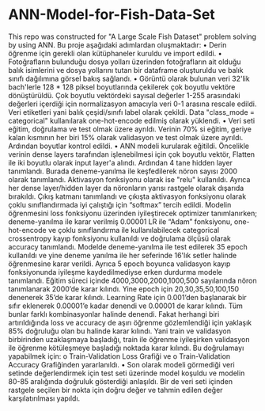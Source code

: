 # ANN-Model-for-Fish-Data-Set
This repo was constructed for "A Large Scale Fish Dataset" problem solving by using ANN.
Bu proje aşağıdaki adımlardan oluşmaktadır:
•	Derin öğrenme için gerekli olan kütüphaneler kuruldu ve import edildi.
•	Fotoğrafların bulunduğu dosya yolları üzerinden fotoğrafların ait olduğu balık isimlerini ve dosya yollarını tutan bir dataframe oluşturuldu ve balık sınıfı dağılımına görsel bakış sağlandı.
•	Görüntü olarak bulunan veri 32'lik bach'lerle 128 * 128 piksel boyutlarında çekilerek çok boyutlu vektöre dönüştürüldü. Çok boyutlu vektördeki sayısal değerler 1-255 arasındaki değerleri içerdiği için normalizasyon amacıyla veri 0-1 arasına rescale edildi. Veri etiketleri yani balık çeşidi/sınıfı label olarak çekildi. Data "class_mode = categorical" kullanılarak one-hot-encode edilmiş olarak yüklendi.
•	Veri seti eğitim, doğrulama ve test olmak üzere ayrıldı. Verinin 70% si eğitim, geriye kalan kısmının her biri 15% olarak validasyon ve test olmak üzere ayrıldı. Ardından boyutlar kontrol edildi.
•	ANN modeli kurularak eğitildi. Öncelikle verinin dense layers tarafından işlenebilmesi için çok boyutlu vektör, Flatten ile iki boyutlu olarak input layer'a alındı. Ardından 4 tane hidden layer tanımlandı. Burada deneme-yanılma ile keşfedilerek nöron sayısı 2000 olarak tanımlandı. Aktivasyon fonksiyonu olarak ise "relu" kullanıldı. Ayrıca her dense layer/hidden layer da nöronların yarısı rastgele olarak dışarıda bırakıldı. Çıkış katmanı tanımlandı ve çıkışta aktivasyon fonksiyonu olarak çoklu sınıflandırmada iyi çalıştığı için “softmax” tercih edildi. Modelin öğrenmesini loss fonksiyonu üzerinden iyileştirecek optimizer tanımlanırken; deneme-yanılma ile karar verilmiş 0.00001 LR ile “Adam” fonksiyonu, one-hot-encode ve çoklu sınıflandırma ile kullanılabilecek categorical crossentropy kayıp fonksiyonu kullanıldı ve doğrulama ölçüsü olarak accuracy tanımlandı. Modelde deneme-yanılma ile test edilerek 35 epoch kullanıldı ve yine deneme yanılma ile her seferinde 16'lık setler halinde öğrenmesine karar verildi. Ayrıca 5 epoch boyunca validasyon kayıp fonksiyonunda iyileşme kaydedilmediyse erken durdurma modele tanımlandı. Eğitim süreci içinde 4000,3000,2000,1000,500 sayılarında nöron tanımlanarak 2000’de karar kılındı. Yine epoch için 20,30,35,50,100,150 denenerek 35’de karar kılındı. Learning Rate için 0.001’den başlanarak bir sıfır eklenerek 0.00001’e kadar denendi ve 0.00001 de karar kılındı. Tüm bunlar farklı kombinasyonlar halinde denendi. Fakat herhangi biri artırıldığında loss ve accuracy de aşırı öğrenme gözlemlendiği için yaklaşık 85% doğruluğu olan bu halinde karar kılındı. Yani train ve validasyon birbirinden uzaklaşmaya başladığı, train ile öğrenme iyileşirken validasyon ile öğrenme kötüleşmeye başladığı noktada karar kılındı. Bu doğrulamayı yapabilmek için:
o	Train-Validation Loss Grafiği ve
o	Train-Validation Accuracy Grafiğinden yararlanıldı.
•	Son olarak modeli görmediği veri setinde değerlendirmek için test seti üzerinde model koşuldu ve modelin 80-85 aralığında doğruluk gösterdiği anlaşıldı. Bir de veri seti içinden rastgele seçilen bir nokta için doğru değer ve tahmin edilen değer karşılatırılması yapıldı.

